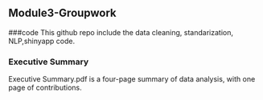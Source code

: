 ## Module3-Groupwork
###code
This github repo include the data cleaning, standarization, NLP,shinyapp code.

### Executive Summary
Executive Summary.pdf is a four-page summary of data analysis, with one page of contributions.



